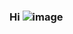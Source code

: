 ### Hi ![image](https://user-images.githubusercontent.com/112695855/219734724-07f531e8-318d-45b6-a126-a2bf40d3589b.gif)

<!--
**Sabrine-B/Sabrine-B** is a ✨ _special_ ✨ repository because its `README.md` (this file) appears on your GitHub profile.

Here are some ideas to get you started:

- 🔭 I’m currently working on ...
- 🌱 I’m currently learning ...
- 👯 I’m looking to collaborate on ...
- 🤔 I’m looking for help with ...
- 💬 Ask me about ...
- 📫 How to reach me: ...
- 😄 Pronouns: ...
- ⚡ Fun fact: ...
-->

